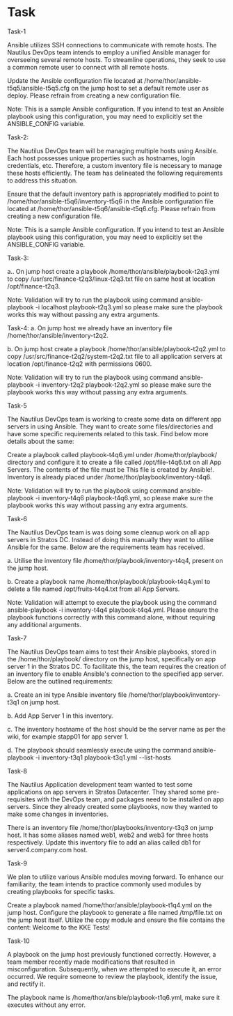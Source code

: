 # Task
Task-1

Ansible utilizes SSH connections to communicate with remote hosts. The Nautilus DevOps team intends to employ a unified Ansible manager for overseeing several remote hosts. To streamline operations, they seek to use a common remote user to connect with all remote hosts.

Update the Ansible configuration file located at /home/thor/ansible-t5q5/ansible-t5q5.cfg on the jump host to set a default remote user as deploy. Please refrain from creating a new configuration file.

Note: This is a sample Ansible configuration. If you intend to test an Ansible playbook using this configuration, you may need to explicitly set the ANSIBLE_CONFIG variable.

Task-2:

The Nautilus DevOps team will be managing multiple hosts using Ansible. Each host possesses unique properties such as hostnames, login credentials, etc. Therefore, a custom inventory file is necessary to manage these hosts efficiently. The team has delineated the following requirements to address this situation.

Ensure that the default inventory path is appropriately modified to point to /home/thor/ansible-t5q6/inventory-t5q6 in the Ansible configuration file located at /home/thor/ansible-t5q6/ansible-t5q6.cfg. Please refrain from creating a new configuration file.

Note: This is a sample Ansible configuration. If you intend to test an Ansible playbook using this configuration, you may need to explicitly set the ANSIBLE_CONFIG variable.

Task-3:

a.. On jump host create a playbook /home/thor/ansible/playbook-t2q3.yml to copy /usr/src/finance-t2q3/linux-t2q3.txt file on same host at location /opt/finance-t2q3.

Note: Validation will try to run the playbook using command ansible-playbook -i localhost playbook-t2q3.yml so please make sure the playbook works this way without passing any extra arguments.

Task-4:
a. On jump host we already have an inventory file /home/thor/ansible/inventory-t2q2.

b. On jump host create a playbook /home/thor/ansible/playbook-t2q2.yml to copy /usr/src/finance-t2q2/system-t2q2.txt file to all application servers at location /opt/finance-t2q2 with permissions 0600.

Note: Validation will try to run the playbook using command ansible-playbook -i inventory-t2q2 playbook-t2q2.yml so please make sure the playbook works this way without passing any extra arguments.

Task-5

The Nautilus DevOps team is working to create some data on different app servers in using Ansible. They want to create some files/directories and have some specific requirements related to this task. Find below more details about the same:

Create a playbook called playbook-t4q6.yml under /home/thor/playbook/ directory and configure it to create a file called /opt/file-t4q6.txt on all App Servers. The contents of the file must be This file is created by Ansible!. Inventory is already placed under /home/thor/playbook/inventory-t4q6.

Note: Validation will try to run the playbook using command ansible-playbook -i inventory-t4q6 playbook-t4q6.yml, so please make sure the playbook works this way without passing any extra arguments.

Task-6

The Nautilus DevOps team is was doing some cleanup work on all app servers in Stratos DC. Instead of doing this manually they want to utilise Ansible for the same. Below are the requirements team has received.

a. Utilise the inventory file /home/thor/playbook/inventory-t4q4, present on the jump host.

b. Create a playbook name /home/thor/playbook/playbook-t4q4.yml to delete a file named /opt/fruits-t4q4.txt from all App Servers.

Note: Validation will attempt to execute the playbook using the command ansible-playbook -i inventory-t4q4 playbook-t4q4.yml. Please ensure the playbook functions correctly with this command alone, without requiring any additional arguments.

Task-7

The Nautilus DevOps team aims to test their Ansible playbooks, stored in the /home/thor/playbook/ directory on the jump host, specifically on app server 1 in the Stratos DC. To facilitate this, the team requires the creation of an inventory file to enable Ansible's connection to the specified app server. Below are the outlined requirements:

a. Create an ini type Ansible inventory file /home/thor/playbook/inventory-t3q1 on jump host.

b. Add App Server 1 in this inventory.

c. The inventory hostname of the host should be the server name as per the wiki, for example stapp01 for app server 1.

d. The playbook should seamlessly execute using the command ansible-playbook -i inventory-t3q1 playbook-t3q1.yml --list-hosts

Task-8

The Nautilus Application development team wanted to test some applications on app servers in Stratos Datacenter. They shared some pre-requisites with the DevOps team, and packages need to be installed on app servers. Since they already created some playbooks, now they wanted to make some changes in inventories.


There is an inventory file /home/thor/playbooks/inventory-t3q3 on jump host. It has some aliases named web1, web2 and web3 for three hosts respectively. Update this inventory file to add an alias called db1 for server4.company.com host.

Task-9

We plan to utilize various Ansible modules moving forward. To enhance our familiarity, the team intends to practice commonly used modules by creating playbooks for specific tasks.

Create a playbook named /home/thor/ansible/playbook-t1q4.yml on the jump host. Configure the playbook to generate a file named /tmp/file.txt on the jump host itself. Utilize the copy module and ensure the file contains the content: Welcome to the KKE Tests!

Task-10

A playbook on the jump host previously functioned correctly. However, a team member recently made modifications that resulted in misconfiguration. Subsequently, when we attempted to execute it, an error occurred. We require someone to review the playbook, identify the issue, and rectify it.


The playbook name is /home/thor/ansible/playbook-t1q6.yml, make sure it executes without any error.
